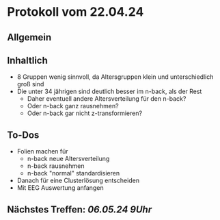 # Protokoll vom 22.04.24

## Allgemein
## Inhaltlich
- 8 Gruppen wenig sinnvoll, da Altersgruppen klein und unterschiedlich groß sind
- Die unter 34 jährigen sind deutlich besser im n-back, als der Rest
  - Daher eventuell andere Altersverteilung für den n-back?
  - Oder n-back ganz rausnehmen?
  - Oder n-back gar nicht z-transformieren?
## To-Dos
- Folien machen für
  - n-back neue Altersverteilung
  - n-back rausnehmen
  - n-back "normal" standardisieren
- Danach für eine Clusterlösung entscheiden
- Mit EEG Auswertung anfangen
## Nächstes Treffen: *06.05.24 9Uhr*

